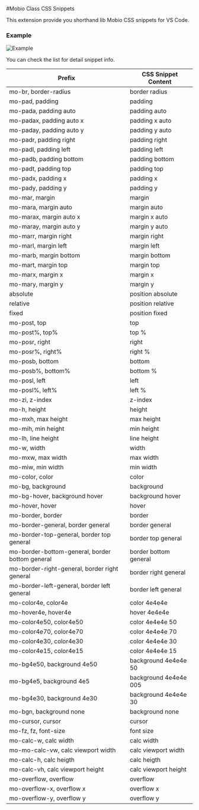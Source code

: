 #Mobio Class CSS Snippets

This extension provide you shorthand lib Mobio CSS snippets for VS Code.

### Example
![Example](https://file.io/Sbzn5DRKQb4I)

You can check the list for detail snippet info.

| Prefix | CSS Snippet Content |
| ------ | ------ |
| mo-br, border-radius  | border radius |
| mo-pad, padding | padding |
| mo-pada, padding auto | padding auto |
| mo-padax, padding auto x | padding x auto |
| mo-paday, padding auto y | padding y auto |
| mo-padr, padding right | padding right |
| mo-padl, padding left | padding left |
| mo-padb, padding bottom | padding bottom |
| mo-padt, padding top | padding top |
| mo-padx, padding x | padding x |
| mo-pady, padding y | padding y |
| mo-mar, margin | margin |
| mo-mara, margin auto | margin auto |
| mo-marax, margin auto x | margin x auto |
| mo-maray, margin auto y | margin y auto |
| mo-marr, margin right | margin right |
| mo-marl, margin left | margin left |
| mo-marb, margin bottom | margin bottom |
| mo-mart, margin top | margin top |
| mo-marx, margin x | margin x |
| mo-mary, margin y | margin y |
| absolute | position absolute |
| relative | position relative |
| fixed | position fixed |
| mo-post, top | top |
| mo-post%, top% | top % |
| mo-posr, right | right |
| mo-posr%, right% | right % |
| mo-posb, bottom | bottom |
| mo-posb%, bottom% | bottom % |
| mo-posl, left | left |
| mo-posl%, left% | left % |
| mo-zi, z-index | z-index |
| mo-h, height | height |
| mo-mxh, max height | max height |
| mo-mih, min height | min height |
| mo-lh, line height | line height |
| mo-w, width | width |
| mo-mxw, max width | max width |
| mo-miw, min width | min width |
| mo-color, color | color |
| mo-bg, background | background |
| mo-bg-hover, background hover | background hover |
| mo-hover, hover | hover |
| mo-border, border | border |
| mo-border-general, border general | border general|
| mo-border-top-general, border top general | border top general|
| mo-border-bottom-general, border bottom general | border bottom general|
| mo-border-right-general, border right general | border right general|
| mo-border-left-general, border left general | border left general|
| mo-color4e, color4e | color 4e4e4e |
| mo-hover4e, hover4e | hover 4e4e4e |
| mo-color4e50, color4e50 | color 4e4e4e 50 |
| mo-color4e70, color4e70 | color 4e4e4e 70 |
| mo-color4e30, color4e30 | color 4e4e4e 30 |
| mo-color4e15, color4e15 | color 4e4e4e 15 |
| mo-bg4e50, background 4e50 | background 4e4e4e 50 |
| mo-bg4e5, background 4e5 | background 4e4e4e 005 |
| mo-bg4e30, background 4e30 | background 4e4e4e 30 |
| mo-bgn, background none | background none |
| mo-cursor, cursor | cursor |
| mo-fz, fz, font-size  | font size |
| mo-calc-w, calc width | calc width |
| mo-mo-calc-vw, calc viewport width | calc viewport width |
| mo-calc-h, calc heigth | calc heigth |
| mo-calc-vh, calc viewport height | calc viewport height |
| mo-overflow, overflow | overflow |
| mo-overflow-x, overflow x | overflow x |
| mo-overflow-y, overflow y | overflow y |
